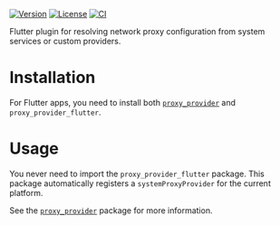 [![Version](https://badgen.net/pub/v/proxy_provider_flutter)](https://pub.dev/packages/proxy_provider_flutter)
[![License](https://badgen.net/pub/license/proxy_provider_flutter)](https://github.com/blaugold/proxy_provider/blob/main/packages/proxy_provider_flutter/LICENSE)
[![CI](https://github.com/blaugold/proxy_provider/actions/workflows/ci.yaml/badge.svg)](https://github.com/blaugold/proxy_provider/actions/workflows/ci.yaml)

Flutter plugin for resolving network proxy configuration from system services or
custom providers.

# Installation

For Flutter apps, you need to install both [`proxy_provider`][proxy_provider]
and `proxy_provider_flutter`.

# Usage

You never need to import the `proxy_provider_flutter` package. This package
automatically registers a `systemProxyProvider` for the current platform.

See the [`proxy_provider`][proxy_provider] package for more information.

[proxy_provider]: https://pub.dev/packages/proxy_provider
